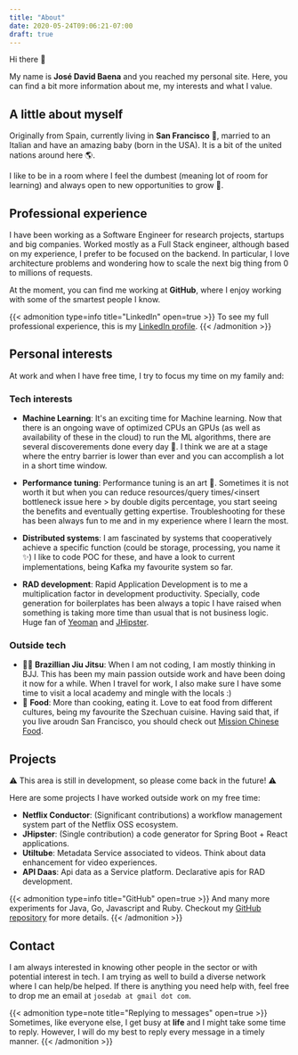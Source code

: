 ```yaml
---
title: "About"
date: 2020-05-24T09:06:21-07:00
draft: true
---
```


Hi there :wave:

My name is **José David Baena** and you reached my personal site.
Here, you can find a bit more information about me, my interests and what I value.

## A little about myself
Originally from Spain, currently living in **San Francisco** :bridge_at_night:, married to an Italian and have an amazing baby (born in the USA). It is a bit of the united nations around here :earth_americas:.

I like to be in a room where I feel the dumbest (meaning lot of room for learning) and always open to new opportunities to grow :muscle:. 


## Professional experience
I have been working as a Software Engineer for research projects, startups and big companies. Worked mostly as a Full Stack engineer, although based on my experience, I prefer to be focused on the backend. In particular, I love architecture problems and wondering how to scale the next big thing from 0 to millions of requests.

At the moment, you can find me working at **GitHub**, where I enjoy working with some of the smartest people I know.

{{< admonition type=info title="LinkedIn" open=true >}}
To see my full professional experience, this is my [LinkedIn profile](https://www.linkedin.com/in/josedavidbaena/).
{{< /admonition >}}


## Personal interests
At work and when I have free time, I try to focus my time on my family and:
### Tech interests
- **Machine Learning**: It's an exciting time for Machine learning. Now that there is an ongoing wave of optimized CPUs an GPUs (as well as availability of these in the cloud) to run the ML algorithms, there are several discoverements done every day :tada:. I think we are at a stage where the entry barrier is lower than ever and you can accomplish a lot in a short time window.

- **Performance tuning**: Performance tuning is an art :art:. Sometimes it is not worth it but when you can reduce resources/query times/&lt;insert bottleneck issue here &gt; by double digits percentage, you start seeing the benefits and eventually getting expertise. Troubleshooting for these has been always fun to me and in my experience where I learn the most.

- **Distributed systems**: I am fascinated by systems that cooperatively achieve a specific function (could be storage, processing, you name it :sparkles:)
I like to code POC for these, and have a look to current implementations, being Kafka my favourite system so far.

- **RAD development**: Rapid Application Development is to me a multiplication factor in development productivity. Specially, code generation for boilerplates has been always a topic I have raised when something is taking more time than usual that is not business logic. Huge fan of [Yeoman](https://yeoman.io/) and [JHipster](https://www.jhipster.tech/).

### Outside tech
- :men_wrestling: **Brazillian Jiu Jitsu**: When I am not coding, I am mostly thinking in BJJ. This has been my main passion outside work and have been doing it now for a while. When I travel for work, I also make sure I have some time to visit a local academy and mingle with the locals :)
- :hamburger: **Food**: More than cooking, eating it. Love to eat food from different cultures, being my favourite the Szechuan cuisine. Having said that, if you live aroudn San Francisco, you should check out [Mission Chinese Food](https://www.missionchinesefood.com/san-francisco).


## Projects
:warning: This area is still in development, so please come back in the future! :warning:

Here are some projects I have worked outside work on my free time:
- **Netflix Conductor**: (Significant contributions) a workflow management system part of the Netflix OSS ecosystem.
- **JHipster**: (Single contribution) a code generator for Spring Boot + React applications.
- **Utiltube**: Metadata Service associated to videos. Think about data enhancement for video experiences.
- **API Daas**: Api data as a Service platform. Declarative apis for RAD development.

{{< admonition type=info title="GitHub" open=true >}}
And many more experiments for Java, Go, Javascript and Ruby. Checkout my [GitHub repository](https://github.com/josedab) for more details.
{{< /admonition >}}

## Contact
I am always interested in knowing other people in the sector or with potential interest in tech. I am trying as well to build a diverse network where I can help/be helped. If there is anything you need help with, feel free to drop me an email at `josedab at gmail dot com`.

{{< admonition type=note title="Replying to messages" open=true >}}
Sometimes, like everyone else, I get busy at **life** and I might take some time to reply. However, I will do my best to reply every message in a timely manner.
{{< /admonition >}}
